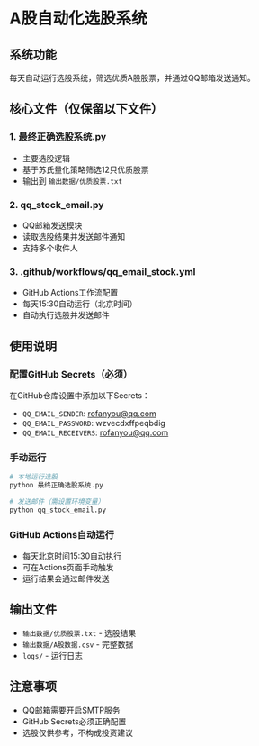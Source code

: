 # A股自动化选股系统

## 系统功能
每天自动运行选股系统，筛选优质A股股票，并通过QQ邮箱发送通知。

## 核心文件（仅保留以下文件）

### 1. 最终正确选股系统.py
- 主要选股逻辑
- 基于苏氏量化策略筛选12只优质股票
- 输出到 `输出数据/优质股票.txt`

### 2. qq_stock_email.py  
- QQ邮箱发送模块
- 读取选股结果并发送邮件通知
- 支持多个收件人

### 3. .github/workflows/qq_email_stock.yml
- GitHub Actions工作流配置
- 每天15:30自动运行（北京时间）
- 自动执行选股并发送邮件

## 使用说明

### 配置GitHub Secrets（必须）
在GitHub仓库设置中添加以下Secrets：
- `QQ_EMAIL_SENDER`: rofanyou@qq.com
- `QQ_EMAIL_PASSWORD`: wzvecdxffpeqbdig
- `QQ_EMAIL_RECEIVERS`: rofanyou@qq.com

### 手动运行
```bash
# 本地运行选股
python 最终正确选股系统.py

# 发送邮件（需设置环境变量）
python qq_stock_email.py
```

### GitHub Actions自动运行
- 每天北京时间15:30自动执行
- 可在Actions页面手动触发
- 运行结果会通过邮件发送

## 输出文件
- `输出数据/优质股票.txt` - 选股结果
- `输出数据/A股数据.csv` - 完整数据
- `logs/` - 运行日志

## 注意事项
- QQ邮箱需要开启SMTP服务
- GitHub Secrets必须正确配置
- 选股仅供参考，不构成投资建议